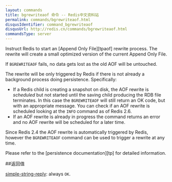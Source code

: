 ```yaml
---
layout: commands
title: bgrewriteaof 命令 -- Redis中文资料站
permalink: commands/bgrewriteaof.html
disqusIdentifier: command_bgrewriteaof
disqusUrl: http://redis.cn/commands/bgrewriteaof.html
commandsType: server
---
```


Instruct Redis to start an [Append Only File][tpaof] rewrite process.
The rewrite will create a small optimized version of the current Append Only
File.

If `BGREWRITEAOF` fails, no data gets lost as the old AOF will be untouched.

The rewrite will be only triggered by Redis if there is not already a background
process doing persistence.
Specifically:

* If a Redis child is creating a snapshot on disk, the AOF rewrite is
  _scheduled_ but not started until the saving child producing the RDB file
  terminates.
  In this case the `BGREWRITEAOF` will still return an OK code, but with an
  appropriate message.
  You can check if an AOF rewrite is scheduled looking at the `INFO` command
  as of Redis 2.6.
* If an AOF rewrite is already in progress the command returns an error and no
  AOF rewrite will be scheduled for a later time.

Since Redis 2.4 the AOF rewrite is automatically triggered by Redis, however the
`BGREWRITEAOF` command can be used to trigger a rewrite at any time.

Please refer to the [persistence documentation][tp] for detailed information.

##返回值

[simple-string-reply](/topics/protocol.html#simple-string-reply): always `OK`.
